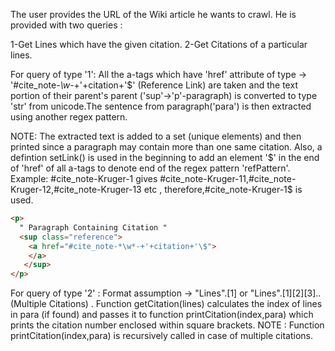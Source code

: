 The user provides the URL of the Wiki article he wants to crawl.
He is provided with two queries :

1-Get Lines which have the given citation.
2-Get Citations of a particular lines.

For query of type '1': All the a-tags which have 'href' attribute of type -> '#cite_note-*\w*-+'+citation+'\$' (Reference Link)
are taken and the text portion of their parent's parent ('sup'->'p'-paragraph) is converted to type 'str' from unicode.The sentence from paragraph('para') is then extracted using another regex pattern.

NOTE:
The extracted text is added to a set (unique elements) and then printed since a paragraph may contain more than one same citation. Also, a defintion setLink() is used in the beginning to add an element '$' in the end of 'href' of all a-tags to denote end of the regex pattern 'refPattern'. Example: #cite_note-Kruger-1 gives #cite_note-Kruger-11,#cite_note-Kruger-12,#cite_note-Kruger-13 etc , therefore,#cite_note-Kruger-1$ is used.

```html
<p> 
  " Paragraph Containing Citation "
  <sup class="reference"> 
    <a href="#cite_note-*\w*-+'+citation+'\$"> 
    </a> 
   </sup> 
</p> 

```
For query of type '2' : Format assumption -> "Lines".[1] or "Lines".[1][2][3]..(Multiple Citations) . Function getCitation(lines) calculates the index of lines in para (if found) and passes it to function printCitation(index,para) which prints the citation number enclosed within square brackets. NOTE : Function printCitation(index,para) is recursively called in case of multiple citations.
